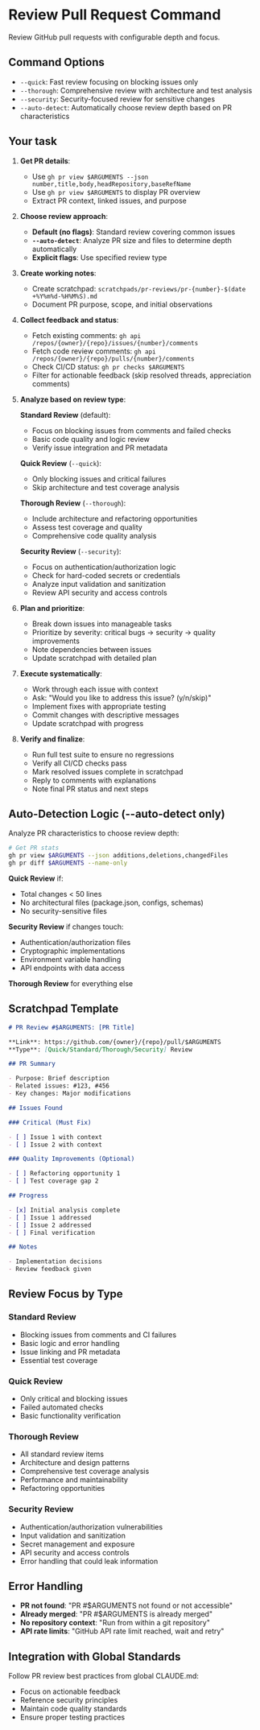 # Review Pull Request Command

Review GitHub pull requests with configurable depth and focus.

## Command Options

- `--quick`: Fast review focusing on blocking issues only
- `--thorough`: Comprehensive review with architecture and test analysis
- `--security`: Security-focused review for sensitive changes
- `--auto-detect`: Automatically choose review depth based on PR characteristics

## Your task

1. **Get PR details**:
   - Use `gh pr view $ARGUMENTS --json number,title,body,headRepository,baseRefName`
   - Use `gh pr view $ARGUMENTS` to display PR overview
   - Extract PR context, linked issues, and purpose

2. **Choose review approach**:
   - **Default (no flags)**: Standard review covering common issues
   - **`--auto-detect`**: Analyze PR size and files to determine depth automatically
   - **Explicit flags**: Use specified review type

3. **Create working notes**:
   - Create scratchpad: `scratchpads/pr-reviews/pr-{number}-$(date +%Y%m%d-%H%M%S).md`
   - Document PR purpose, scope, and initial observations

4. **Collect feedback and status**:
   - Fetch existing comments: `gh api /repos/{owner}/{repo}/issues/{number}/comments`
   - Fetch code review comments: `gh api /repos/{owner}/{repo}/pulls/{number}/comments`
   - Check CI/CD status: `gh pr checks $ARGUMENTS`
   - Filter for actionable feedback (skip resolved threads, appreciation comments)

5. **Analyze based on review type**:

   **Standard Review** (default):
   - Focus on blocking issues from comments and failed checks
   - Basic code quality and logic review
   - Verify issue integration and PR metadata

   **Quick Review** (`--quick`):
   - Only blocking issues and critical failures
   - Skip architecture and test coverage analysis

   **Thorough Review** (`--thorough`):
   - Include architecture and refactoring opportunities
   - Assess test coverage and quality
   - Comprehensive code quality analysis

   **Security Review** (`--security`):
   - Focus on authentication/authorization logic
   - Check for hard-coded secrets or credentials
   - Analyze input validation and sanitization
   - Review API security and access controls

6. **Plan and prioritize**:
   - Break down issues into manageable tasks
   - Prioritize by severity: critical bugs → security → quality improvements
   - Note dependencies between issues
   - Update scratchpad with detailed plan

7. **Execute systematically**:
   - Work through each issue with context
   - Ask: "Would you like to address this issue? (y/n/skip)"
   - Implement fixes with appropriate testing
   - Commit changes with descriptive messages
   - Update scratchpad with progress

8. **Verify and finalize**:
   - Run full test suite to ensure no regressions
   - Verify all CI/CD checks pass
   - Mark resolved issues complete in scratchpad
   - Reply to comments with explanations
   - Note final PR status and next steps

## Auto-Detection Logic (--auto-detect only)

Analyze PR characteristics to choose review depth:

```bash
# Get PR stats
gh pr view $ARGUMENTS --json additions,deletions,changedFiles
gh pr diff $ARGUMENTS --name-only
```

**Quick Review** if:

- Total changes < 50 lines
- No architectural files (package.json, configs, schemas)
- No security-sensitive files

**Security Review** if changes touch:

- Authentication/authorization files
- Cryptographic implementations
- Environment variable handling
- API endpoints with data access

**Thorough Review** for everything else

## Scratchpad Template

```markdown
# PR Review #$ARGUMENTS: [PR Title]

**Link**: https://github.com/{owner}/{repo}/pull/$ARGUMENTS
**Type**: [Quick/Standard/Thorough/Security] Review

## PR Summary

- Purpose: Brief description
- Related issues: #123, #456
- Key changes: Major modifications

## Issues Found

### Critical (Must Fix)

- [ ] Issue 1 with context
- [ ] Issue 2 with context

### Quality Improvements (Optional)

- [ ] Refactoring opportunity 1
- [ ] Test coverage gap 2

## Progress

- [x] Initial analysis complete
- [ ] Issue 1 addressed
- [ ] Issue 2 addressed
- [ ] Final verification

## Notes

- Implementation decisions
- Review feedback given
```

## Review Focus by Type

### Standard Review

- Blocking issues from comments and CI failures
- Basic logic and error handling
- Issue linking and PR metadata
- Essential test coverage

### Quick Review

- Only critical and blocking issues
- Failed automated checks
- Basic functionality verification

### Thorough Review

- All standard review items
- Architecture and design patterns
- Comprehensive test coverage analysis
- Performance and maintainability
- Refactoring opportunities

### Security Review

- Authentication/authorization vulnerabilities
- Input validation and sanitization
- Secret management and exposure
- API security and access controls
- Error handling that could leak information

## Error Handling

- **PR not found**: "PR #$ARGUMENTS not found or not accessible"
- **Already merged**: "PR #$ARGUMENTS is already merged"
- **No repository context**: "Run from within a git repository"
- **API rate limits**: "GitHub API rate limit reached, wait and retry"

## Integration with Global Standards

Follow PR review best practices from global CLAUDE.md:

- Focus on actionable feedback
- Reference security principles
- Maintain code quality standards
- Ensure proper testing practices
